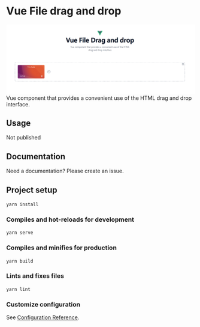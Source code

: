 # Vue File drag and drop

![Screenshot](https://raw.githubusercontent.com/CSalih/vue-file-drag-and-drop/main/public/screenshot.png)  
Vue component that provides a convenient use of the HTML drag and drop interface.

## Usage

Not published

## Documentation

Need a documentation? Please create an issue.

## Project setup

```
yarn install
```

### Compiles and hot-reloads for development

```
yarn serve
```

### Compiles and minifies for production

```
yarn build
```

### Lints and fixes files

```
yarn lint
```

### Customize configuration

See [Configuration Reference](https://cli.vuejs.org/config/).
